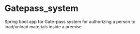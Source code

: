 # Gatepass_system
Spring boot app for Gate-pass system for authorizing a person to load/unload materials inside a premise.
